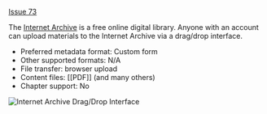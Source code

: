 [Issue 73](https://github.com/thoth-pub/thoth/issues/73)

The [Internet Archive](https://archive.org/) is a free online digital library. Anyone with an account can upload materials to the Internet Archive via a drag/drop interface. 

* Preferred metadata format: Custom form
* Other supported formats: N/A
* File transfer: browser upload
* Content files: [[PDF]] (and many others)
* Chapter support: No

![Internet Archive Drag/Drop Interface](https://punctumbooks.com/punctum/wp-content/uploads/2020/10/Screenshot-2020-10-15-at-14.04.58.png)